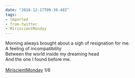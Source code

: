 ```yaml
---
date: "2018-12-17T09:30:48Z"
tags:
- imported
- from-twitter
- MiriscientMonday
---
```

Morning always brought about a sigh of resignation for me.\
A feeling of incompatibility\
Between the world inside my dreaming head\
And the one I found before me.\
\
[MiriscientMonday](/tags/miriscientmonday) 1/6
